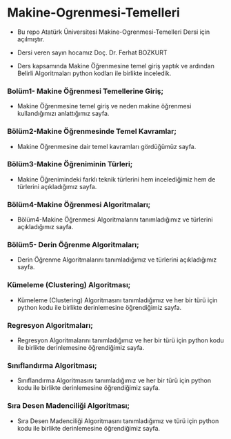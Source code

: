 # Makine-Ogrenmesi-Temelleri 

- Bu repo Atatürk Üniversitesi Makine-Ogrenmesi-Temelleri Dersi için açılmıştır. 

- Dersi veren sayın hocamız Doç. Dr. Ferhat BOZKURT

- Ders kapsamında Makine Öğrenmesine temel giriş yaptık ve ardından Belirli Algoritmaları python kodları ile birlikte inceledik.

### Bolüm1- Makine Öğrenmesi Temellerine Giriş;
- Makine Öğrenmesine temel giriş ve neden makine öğrenmesi kullandığımızı anlattığımız sayfa.

### Bölüm2-Makine Öğrenmesinde Temel Kavramlar;
- Makine Öğrenmesine dair temel kavramları gördüğümüz sayfa.

### Bölüm3-Makine Öğreniminin Türleri;
- Makine Öğrenimindeki farklı teknik türlerini hem incelediğimiz hem de türlerini açıkladığımız sayfa.

### Bölüm4-Makine Öğrenmesi Algoritmaları;
- Bölüm4-Makine Öğrenmesi Algoritmalarını tanımladığımız ve türlerini açıkladığımız sayfa.

### Bölüm5- Derin Öğrenme Algoritmaları;
- Derin Öğrenme Algoritmalarını tanımladığımız ve türlerini açıkladığımız sayfa.

### Kümeleme (Clustering) Algoritması;
- Kümeleme (Clustering) Algoritmasını tanımladığımız ve her bir türü için python kodu ile birlikte derinlemesine öğrendiğimiz sayfa.

### Regresyon Algoritmaları;
- Regresyon Algoritmalarını tanımladığımız ve her bir türü için python kodu ile birlikte derinlemesine öğrendiğimiz sayfa.

### Sınıflandırma Algoritması;
- Sınıflandırma Algoritmasını tanımladığımız ve her bir türü için python kodu ile birlikte derinlemesine öğrendiğimiz sayfa.

### Sıra Desen Madenciliği Algoritması;
- Sıra Desen Madenciliği Algoritmasını tanımladığımız ve türü için python kodu ile birlikte derinlemesine öğrendiğimiz sayfa.
